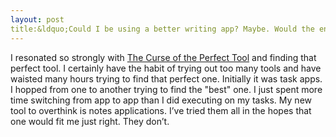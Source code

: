 ```yaml
---
layout: post
title:&ldquo;Could I be using a better writing app? Maybe. Would the end result be better? Maybe. Is it worth it? I say no.&rdquo;
---
```


I resonated so strongly with [The Curse of the Perfect Tool](https://manuelmoreale.com/the-curse-of-the-perfect-tool) and finding that perfect tool. I certainly have the habit of trying out too many tools and have waisted many hours trying to find that perfect one. Initially it was task apps. I hopped from one to another trying to find the "best" one. I just spent more time switching from app to app than I did executing on my tasks. My new tool to overthink is notes applications. I’ve tried them all in the hopes that one would fit me just right. They don’t.
